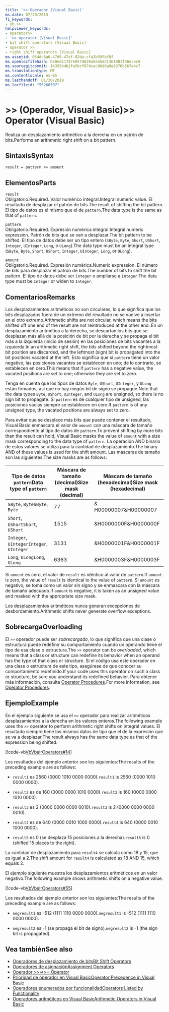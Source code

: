 ```yaml
---
title: '>> Operador (Visual Basic)'
ms.date: 07/20/2015
f1_keywords:
- vb.>>
helpviewer_keywords:
- operator>>
- '>> operator [Visual Basic]'
- bit shift operators [Visual Basic]
- operator >>
- right shift operators [Visual Basic]
ms.assetid: 054dc6a6-47d9-47ef-82da-cfa2b59fbf8f
ms.openlocfilehash: b40ed11747e057d620a9a45dd1361081f38acec8
ms.sourcegitcommit: 14355b4b2fe5bcf874cac96d0a9e6376b567e4c7
ms.translationtype: MT
ms.contentlocale: es-ES
ms.lasthandoff: 01/30/2019
ms.locfileid: "55260507"
---
```

# <a name="-operator-visual-basic"></a><span data-ttu-id="6cb8f-102">>> (Operador, Visual Basic)</span><span class="sxs-lookup"><span data-stu-id="6cb8f-102">>> Operator (Visual Basic)</span></span>
<span data-ttu-id="6cb8f-103">Realiza un desplazamiento aritmético a la derecha en un patrón de bits.</span><span class="sxs-lookup"><span data-stu-id="6cb8f-103">Performs an arithmetic right shift on a bit pattern.</span></span>  
  
## <a name="syntax"></a><span data-ttu-id="6cb8f-104">Sintaxis</span><span class="sxs-lookup"><span data-stu-id="6cb8f-104">Syntax</span></span>  
  
```  
result = pattern >> amount  
```  
  
## <a name="parts"></a><span data-ttu-id="6cb8f-105">Elementos</span><span class="sxs-lookup"><span data-stu-id="6cb8f-105">Parts</span></span>  
 `result`  
 <span data-ttu-id="6cb8f-106">Obligatorio.</span><span class="sxs-lookup"><span data-stu-id="6cb8f-106">Required.</span></span> <span data-ttu-id="6cb8f-107">Valor numérico integral.</span><span class="sxs-lookup"><span data-stu-id="6cb8f-107">Integral numeric value.</span></span> <span data-ttu-id="6cb8f-108">El resultado de desplazar el patrón de bits.</span><span class="sxs-lookup"><span data-stu-id="6cb8f-108">The result of shifting the bit pattern.</span></span> <span data-ttu-id="6cb8f-109">El tipo de datos es el mismo que el de `pattern`.</span><span class="sxs-lookup"><span data-stu-id="6cb8f-109">The data type is the same as that of `pattern`.</span></span>  
  
 `pattern`  
 <span data-ttu-id="6cb8f-110">Obligatorio.</span><span class="sxs-lookup"><span data-stu-id="6cb8f-110">Required.</span></span> <span data-ttu-id="6cb8f-111">Expresión numérica integral.</span><span class="sxs-lookup"><span data-stu-id="6cb8f-111">Integral numeric expression.</span></span> <span data-ttu-id="6cb8f-112">Patrón de bits que se van a desplazar.</span><span class="sxs-lookup"><span data-stu-id="6cb8f-112">The bit pattern to be shifted.</span></span> <span data-ttu-id="6cb8f-113">El tipo de datos debe ser un tipo entero (`SByte`, `Byte`, `Short`, `UShort`, `Integer`, `UInteger`, `Long`, o `ULong`).</span><span class="sxs-lookup"><span data-stu-id="6cb8f-113">The data type must be an integral type (`SByte`, `Byte`, `Short`, `UShort`, `Integer`, `UInteger`, `Long`, or `ULong`).</span></span>  
  
 `amount`  
 <span data-ttu-id="6cb8f-114">Obligatorio.</span><span class="sxs-lookup"><span data-stu-id="6cb8f-114">Required.</span></span> <span data-ttu-id="6cb8f-115">Expresión numérica.</span><span class="sxs-lookup"><span data-stu-id="6cb8f-115">Numeric expression.</span></span> <span data-ttu-id="6cb8f-116">El número de bits para desplazar el patrón de bits.</span><span class="sxs-lookup"><span data-stu-id="6cb8f-116">The number of bits to shift the bit pattern.</span></span> <span data-ttu-id="6cb8f-117">El tipo de datos debe ser `Integer` o ampliarse a `Integer`.</span><span class="sxs-lookup"><span data-stu-id="6cb8f-117">The data type must be `Integer` or widen to `Integer`.</span></span>  
  
## <a name="remarks"></a><span data-ttu-id="6cb8f-118">Comentarios</span><span class="sxs-lookup"><span data-stu-id="6cb8f-118">Remarks</span></span>  
 <span data-ttu-id="6cb8f-119">Los desplazamientos aritméticos no son circulares, lo que significa que los bits desplazados fuera de un extremo del resultado no se vuelve a insertar en el otro extremo.</span><span class="sxs-lookup"><span data-stu-id="6cb8f-119">Arithmetic shifts are not circular, which means the bits shifted off one end of the result are not reintroduced at the other end.</span></span> <span data-ttu-id="6cb8f-120">En un desplazamiento aritmético a la derecha, se descartan los bits que se desplazan más allá de la posición de bit por la derecha y se propaga el bit más a la izquierda (inicio de sesión) en las posiciones de bits vacantes a la izquierda.</span><span class="sxs-lookup"><span data-stu-id="6cb8f-120">In an arithmetic right shift, the bits shifted beyond the rightmost bit position are discarded, and the leftmost (sign) bit is propagated into the bit positions vacated at the left.</span></span> <span data-ttu-id="6cb8f-121">Esto significa que si `pattern` tiene un valor negativo, las posiciones vacantes se establecen en uno; de lo contrario, se establecen en cero.</span><span class="sxs-lookup"><span data-stu-id="6cb8f-121">This means that if `pattern` has a negative value, the vacated positions are set to one; otherwise they are set to zero.</span></span>  
  
 <span data-ttu-id="6cb8f-122">Tenga en cuenta que los tipos de datos `Byte`, `UShort`, `UInteger`, y `ULong` están firmados, así que no hay ningún bit de signo se propague.</span><span class="sxs-lookup"><span data-stu-id="6cb8f-122">Note that the data types `Byte`, `UShort`, `UInteger`, and `ULong` are unsigned, so there is no sign bit to propagate.</span></span> <span data-ttu-id="6cb8f-123">Si `pattern` es de cualquier tipo de unsigned, las posiciones vacías siempre se establecen en cero.</span><span class="sxs-lookup"><span data-stu-id="6cb8f-123">If `pattern` is of any unsigned type, the vacated positions are always set to zero.</span></span>  
  
 <span data-ttu-id="6cb8f-124">Para evitar que se desplace más bits que puede contener el resultado, Visual Basic enmascara el valor de `amount` con una máscara de tamaño correspondiente al tipo de datos de `pattern`.</span><span class="sxs-lookup"><span data-stu-id="6cb8f-124">To prevent shifting by more bits than the result can hold, Visual Basic masks the value of `amount` with a size mask corresponding to the data type of `pattern`.</span></span> <span data-ttu-id="6cb8f-125">La operación AND binario de estos valores se utiliza para la cantidad de desplazamiento.</span><span class="sxs-lookup"><span data-stu-id="6cb8f-125">The binary AND of these values is used for the shift amount.</span></span> <span data-ttu-id="6cb8f-126">Las máscaras de tamaño son las siguientes:</span><span class="sxs-lookup"><span data-stu-id="6cb8f-126">The size masks are as follows:</span></span>  
  
|<span data-ttu-id="6cb8f-127">Tipo de datos `pattern`</span><span class="sxs-lookup"><span data-stu-id="6cb8f-127">Data type of `pattern`</span></span>|<span data-ttu-id="6cb8f-128">Máscara de tamaño (decimal)</span><span class="sxs-lookup"><span data-stu-id="6cb8f-128">Size mask (decimal)</span></span>|<span data-ttu-id="6cb8f-129">Máscara de tamaño (hexadecimal)</span><span class="sxs-lookup"><span data-stu-id="6cb8f-129">Size mask (hexadecimal)</span></span>|  
|----------------------------|---------------------------|-------------------------------|  
|<span data-ttu-id="6cb8f-130">`SByte`, `Byte`</span><span class="sxs-lookup"><span data-stu-id="6cb8f-130">`SByte`, `Byte`</span></span>|<span data-ttu-id="6cb8f-131">7</span><span class="sxs-lookup"><span data-stu-id="6cb8f-131">7</span></span>|<span data-ttu-id="6cb8f-132">&AMP; H00000007</span><span class="sxs-lookup"><span data-stu-id="6cb8f-132">&H00000007</span></span>|  
|<span data-ttu-id="6cb8f-133">`Short`, `UShort`</span><span class="sxs-lookup"><span data-stu-id="6cb8f-133">`Short`, `UShort`</span></span>|<span data-ttu-id="6cb8f-134">15</span><span class="sxs-lookup"><span data-stu-id="6cb8f-134">15</span></span>|<span data-ttu-id="6cb8f-135">&H0000000F</span><span class="sxs-lookup"><span data-stu-id="6cb8f-135">&H0000000F</span></span>|  
|<span data-ttu-id="6cb8f-136">`Integer`, `UInteger`</span><span class="sxs-lookup"><span data-stu-id="6cb8f-136">`Integer`, `UInteger`</span></span>|<span data-ttu-id="6cb8f-137">31</span><span class="sxs-lookup"><span data-stu-id="6cb8f-137">31</span></span>|<span data-ttu-id="6cb8f-138">&H0000001F</span><span class="sxs-lookup"><span data-stu-id="6cb8f-138">&H0000001F</span></span>|  
|<span data-ttu-id="6cb8f-139">`Long`, `ULong`</span><span class="sxs-lookup"><span data-stu-id="6cb8f-139">`Long`, `ULong`</span></span>|<span data-ttu-id="6cb8f-140">63</span><span class="sxs-lookup"><span data-stu-id="6cb8f-140">63</span></span>|<span data-ttu-id="6cb8f-141">&H0000003F</span><span class="sxs-lookup"><span data-stu-id="6cb8f-141">&H0000003F</span></span>|  
  
 <span data-ttu-id="6cb8f-142">Si `amount` es cero, el valor de `result` es idéntico al valor de `pattern`.</span><span class="sxs-lookup"><span data-stu-id="6cb8f-142">If `amount` is zero, the value of `result` is identical to the value of `pattern`.</span></span> <span data-ttu-id="6cb8f-143">Si `amount` es negativo, se toma como un valor sin signo y se enmascara con la máscara de tamaño adecuado.</span><span class="sxs-lookup"><span data-stu-id="6cb8f-143">If `amount` is negative, it is taken as an unsigned value and masked with the appropriate size mask.</span></span>  
  
 <span data-ttu-id="6cb8f-144">Los desplazamientos aritméticos nunca generan excepciones de desbordamiento.</span><span class="sxs-lookup"><span data-stu-id="6cb8f-144">Arithmetic shifts never generate overflow exceptions.</span></span>  
  
## <a name="overloading"></a><span data-ttu-id="6cb8f-145">Sobrecarga</span><span class="sxs-lookup"><span data-stu-id="6cb8f-145">Overloading</span></span>  
 <span data-ttu-id="6cb8f-146">El `>>` operador puede ser *sobrecargado*, lo que significa que una clase o estructura puede redefinir su comportamiento cuando un operando tiene el tipo de esa clase o estructura.</span><span class="sxs-lookup"><span data-stu-id="6cb8f-146">The `>>` operator can be *overloaded*, which means that a class or structure can redefine its behavior when an operand has the type of that class or structure.</span></span> <span data-ttu-id="6cb8f-147">Si el código usa este operador en una clase o estructura de este tipo, asegúrese de que conocer su comportamiento redefinido.</span><span class="sxs-lookup"><span data-stu-id="6cb8f-147">If your code uses this operator on such a class or structure, be sure you understand its redefined behavior.</span></span> <span data-ttu-id="6cb8f-148">Para obtener más información, consulta [Operator Procedures](../../../visual-basic/programming-guide/language-features/procedures/operator-procedures.md).</span><span class="sxs-lookup"><span data-stu-id="6cb8f-148">For more information, see [Operator Procedures](../../../visual-basic/programming-guide/language-features/procedures/operator-procedures.md).</span></span>  
  
## <a name="example"></a><span data-ttu-id="6cb8f-149">Ejemplo</span><span class="sxs-lookup"><span data-stu-id="6cb8f-149">Example</span></span>  
 <span data-ttu-id="6cb8f-150">En el ejemplo siguiente se usa el `>>` operador para realizar aritméticos desplazamientos a la derecha en los valores enteros.</span><span class="sxs-lookup"><span data-stu-id="6cb8f-150">The following example uses the `>>` operator to perform arithmetic right shifts on integral values.</span></span> <span data-ttu-id="6cb8f-151">El resultado siempre tiene los mismos datos de tipo que el de la expresión que se va a desplazar.</span><span class="sxs-lookup"><span data-stu-id="6cb8f-151">The result always has the same data type as that of the expression being shifted.</span></span>  
  
 [!code-vb[VbVbalrOperators#14](../../../visual-basic/language-reference/operators/codesnippet/VisualBasic/right-shift-operator_1.vb)]  
  
 <span data-ttu-id="6cb8f-152">Los resultados del ejemplo anterior son los siguientes:</span><span class="sxs-lookup"><span data-stu-id="6cb8f-152">The results of the preceding example are as follows:</span></span>  
  
-   <span data-ttu-id="6cb8f-153">`result1` es 2560 (0000 1010 0000 0000).</span><span class="sxs-lookup"><span data-stu-id="6cb8f-153">`result1` is 2560 (0000 1010 0000 0000).</span></span>  
  
-   <span data-ttu-id="6cb8f-154">`result2` es de 160 (0000 0000 1010 0000).</span><span class="sxs-lookup"><span data-stu-id="6cb8f-154">`result2` is 160 (0000 0000 1010 0000).</span></span>  
  
-   <span data-ttu-id="6cb8f-155">`result3` es 2 (0000 0000 0000 0010).</span><span class="sxs-lookup"><span data-stu-id="6cb8f-155">`result3` is 2 (0000 0000 0000 0010).</span></span>  
  
-   <span data-ttu-id="6cb8f-156">`result4` es de 640 (0000 0010 1000 0000).</span><span class="sxs-lookup"><span data-stu-id="6cb8f-156">`result4` is 640 (0000 0010 1000 0000).</span></span>  
  
-   <span data-ttu-id="6cb8f-157">`result5` es 0 (se desplaza 15 posiciones a la derecha).</span><span class="sxs-lookup"><span data-stu-id="6cb8f-157">`result5` is 0 (shifted 15 places to the right).</span></span>  
  
 <span data-ttu-id="6cb8f-158">La cantidad de desplazamiento para `result4` se calcula como 18 y 15, que es igual a 2.</span><span class="sxs-lookup"><span data-stu-id="6cb8f-158">The shift amount for `result4` is calculated as 18 AND 15, which equals 2.</span></span>  
  
 <span data-ttu-id="6cb8f-159">El ejemplo siguiente muestra los desplazamientos aritméticos en un valor negativo.</span><span class="sxs-lookup"><span data-stu-id="6cb8f-159">The following example shows arithmetic shifts on a negative value.</span></span>  
  
 [!code-vb[VbVbalrOperators#55](../../../visual-basic/language-reference/operators/codesnippet/VisualBasic/right-shift-operator_2.vb)]  
  
 <span data-ttu-id="6cb8f-160">Los resultados del ejemplo anterior son los siguientes:</span><span class="sxs-lookup"><span data-stu-id="6cb8f-160">The results of the preceding example are as follows:</span></span>  
  
-   <span data-ttu-id="6cb8f-161">`negresult1` es -512 (1111 1110 0000 0000).</span><span class="sxs-lookup"><span data-stu-id="6cb8f-161">`negresult1` is -512 (1111 1110 0000 0000).</span></span>  
  
-   <span data-ttu-id="6cb8f-162">`negresult2` es -1 (se propaga el bit de signo).</span><span class="sxs-lookup"><span data-stu-id="6cb8f-162">`negresult2` is -1 (the sign bit is propagated).</span></span>  
  
## <a name="see-also"></a><span data-ttu-id="6cb8f-163">Vea también</span><span class="sxs-lookup"><span data-stu-id="6cb8f-163">See also</span></span>
- [<span data-ttu-id="6cb8f-164">Operadores de desplazamiento de bits</span><span class="sxs-lookup"><span data-stu-id="6cb8f-164">Bit Shift Operators</span></span>](../../../visual-basic/language-reference/operators/bit-shift-operators.md)
- [<span data-ttu-id="6cb8f-165">Operadores de asignación</span><span class="sxs-lookup"><span data-stu-id="6cb8f-165">Assignment Operators</span></span>](../../../visual-basic/language-reference/operators/assignment-operators.md)
- [<span data-ttu-id="6cb8f-166">Operador >>=</span><span class="sxs-lookup"><span data-stu-id="6cb8f-166">>>= Operator</span></span>](../../../visual-basic/language-reference/operators/right-shift-assignment-operator.md)
- [<span data-ttu-id="6cb8f-167">Prioridad de operador en Visual Basic</span><span class="sxs-lookup"><span data-stu-id="6cb8f-167">Operator Precedence in Visual Basic</span></span>](../../../visual-basic/language-reference/operators/operator-precedence.md)
- [<span data-ttu-id="6cb8f-168">Operadores enumerados por funcionalidad</span><span class="sxs-lookup"><span data-stu-id="6cb8f-168">Operators Listed by Functionality</span></span>](../../../visual-basic/language-reference/operators/operators-listed-by-functionality.md)
- [<span data-ttu-id="6cb8f-169">Operadores aritméticos en Visual Basic</span><span class="sxs-lookup"><span data-stu-id="6cb8f-169">Arithmetic Operators in Visual Basic</span></span>](../../../visual-basic/programming-guide/language-features/operators-and-expressions/arithmetic-operators.md)
